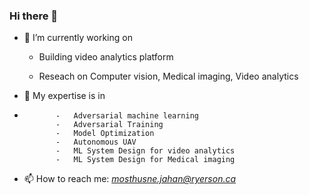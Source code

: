 ### Hi there 👋


 - 🔭 I’m currently working on

    - Building video analytics platform
    
    - Reseach on Computer vision, Medical imaging, Video analytics

- 🌱 My expertise is in  
- 
             -   Adversarial machine learning
             -   Adversarial Training
             -   Model Optimization
             -   Autonomous UAV
             -   ML System Design for video analytics
             -   ML System Design for Medical imaging
             
  
- 📫 How to reach me: *mosthusne.jahan@ryerson.ca*

